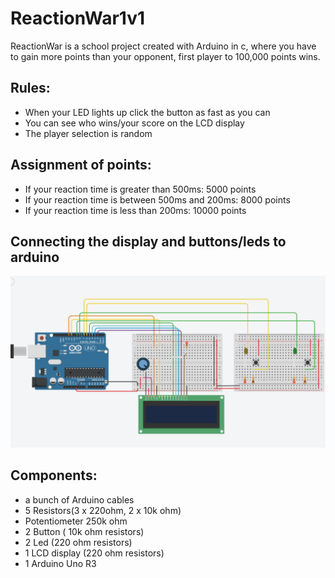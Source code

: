 # ReactionWar1v1
ReactionWar is a school project created with Arduino in c, where you have to gain more points than your opponent, first player to 100,000 points wins.

## Rules: 
  * When your LED lights up click the button as fast as you can
  * You can see who wins/your score on the LCD display
  * The player selection is random
## Assignment of points:
  * If your reaction time is greater than 500ms: 5000 points
  * If your reaction time is between 500ms and 200ms: 8000 points
  * If your reaction time is less than 200ms: 10000 points
## Connecting the display and buttons/leds to arduino
![connection](image/connection.png)
## Components: 
 * a bunch of Arduino cables
 * 5 Resistors(3 x 220ohm, 2 x 10k ohm)
 * Potentiometer 250k ohm
 * 2 Button ( 10k ohm resistors)
 * 2 Led (220 ohm resistors)
 * 1 LCD display (220 ohm resistors)
 * 1 Arduino Uno R3
